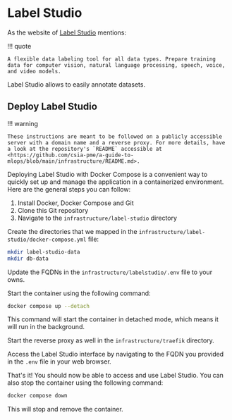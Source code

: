 # Label Studio

As the website of [Label Studio](https://labelstud.io/) mentions:

!!! quote

	A flexible data labeling tool for all data types. Prepare training data for computer vision, natural language processing, speech, voice, and video models.

Label Studio allows to easily annotate datasets.

## Deploy Label Studio

!!! warning

	These instructions are meant to be followed on a publicly accessible server with a domain name and a reverse proxy. For more details, have a look at the repository's `README` accessible at <https://github.com/csia-pme/a-guide-to-mlops/blob/main/infrastructure/README.md>.

Deploying Label Studio with Docker Compose is a convenient way to quickly set up and manage the application in a containerized environment. Here are the general steps you can follow:

1. Install Docker, Docker Compose and Git
2. Clone this Git repository
3. Navigate to the `infrastructure/label-studio` directory

Create the directories that we mapped in the `infrastructure/label-studio/docker-compose.yml` file:

```sh title="In a terminal, execute the following command(s)" 
mkdir label-studio-data
mkdir db-data
```

Update the FQDNs in the `infrastructure/labelstudio/.env` file to your owns.

Start the container using the following command:

```sh title="In a terminal, execute the following command(s)"
docker compose up --detach
```

This command will start the container in detached mode, which means it will run in the background.

Start the reverse proxy as well in the `infrastructure/traefik` directory.

Access the Label Studio interface by navigating to the FQDN you provided in the `.env` file in your web browser.

That's it! You should now be able to access and use Label Studio. You can also stop the container using the following command:

```sh title="In a terminal, execute the following command(s)"
docker compose down
```

This will stop and remove the container.
